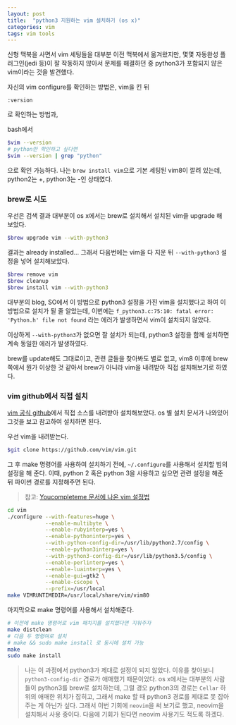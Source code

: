 ```yaml
---
layout: post
title:  "python3 지원하는 vim 설치하기 (os x)"
categories: vim
tags: vim tools
---
```


신형 맥북을 사면서 vim 세팅들을 대부분 이전 맥북에서 옮겨왔지만, 몇몇 자동완성 플러그인(jedi 등)이 잘 작동하지 않아서 문제를 해결하던 중 python3가 포함되지 않은 vim이라는 것을 발견했다. 

자신의 vim configure를 확인하는 방법은, vim을 킨 뒤
```
:version
```
로 확인하는 방법과, 

bash에서 
```bash
$vim --version
# python만 학인하고 싶다면
$vim --version | grep "python"
```
으로 확인 가능하다. 나는 `brew install vim`으로 기본 세팅된 vim8이 깔려 있는데, python2는 +, python3는 -인 상태였다.


### brew로 시도
우선은 검색 결과 대부분이 os x에서는 brew로 설치해서 설치된 vim을 upgrade 해 보았다.
```bash
$brew upgrade vim --with-python3
```
결과는 already installed... 그래서 다음번에는 vim을 다 지운 뒤 `--with-python3` 설정을 넣어 설치해보았다.
```bash
$brew remove vim
$brew cleanup
$brew install vim --with-python3
```
대부분의 blog, SO에서 이 방법으로 python3 설정을 가진 vim을 설치했다고 하여 이 방법으로 설치가 될 줄 알았는데, 이번에는 `f_python3.c:75:10: fatal error: 'Python.h' file not found` 라는 에러가 발생하면서 vim이 설치되지 않았다. 

이상하게 `--with-python3`가 없으면 잘 설치가 되는데, python3 설정을 함께 설치하면 계속 동일한 에러가 발생하였다. 

brew를 update해도 그대로이고, 관련 글들을 찾아봐도 별로 없고, vim8 이후에 brew쪽에서 뭔가 이상한 것 같아서 brew가 아니라 vim을 내려받아 직접 설치해보기로 하였다.


### vim github에서 직접 설치
[vim 공식 github](https://github.com/vim/vim)에서 직접 소스를 내려받아 설치해보았다. os 별 설치 문서가 나와있어 그것을 보고 참고하여 설치하면 된다. 

우선 vim을 내려받는다. 
```bash
$git clone https://github.com/vim/vim.git
```

그 후 make 명령어를 사용하여 설치하기 전에, `~/.configure`를 사용해서 설치할 빔의 설정을 해 준다. 이때, python 2 혹은 python 3을 사용하고 싶으면 관련 설정을 해준 뒤 파이썬 경로를 지정해주면 된다. 
> 참고: [Youcompleteme 문서에 나온 vim 설정법](https://github.com/Valloric/YouCompleteMe/wiki/Building-Vim-from-source)

```bash
cd vim
./configure --with-features=huge \
            --enable-multibyte \
            --enable-rubyinterp=yes \
            --enable-pythoninterp=yes \
            --with-python-config-dir=/usr/lib/python2.7/config \
            --enable-python3interp=yes \
            --with-python3-config-dir=/usr/lib/python3.5/config \
            --enable-perlinterp=yes \
            --enable-luainterp=yes \
            --enable-gui=gtk2 \
            --enable-cscope \
            --prefix=/usr/local
make VIMRUNTIMEDIR=/usr/local/share/vim/vim80
```

마지막으로 make 명령어를 사용해서 설치해준다.
```bash
# 이전에 make 명령어로 vim 패치지를 설치했다면 지워주자
make distclean
# 다음 두 명령여로 설치
# make && sudo make install 로 동시에 설치 가능
make
sudo make install
```

> 나는 이 과정에서 python3가 제대로 설정이 되지 않았다. 이유를 찾아보니 `python3-config-dir` 경로가 애매했기 때문이었다. os x에서는 대부분의 사람들이 python3를 brew로 설치하는데, 그럴 경오 python3의 경로는 `Cellar` 하위의 애매한 위치가 잡히고,  그래서 make 할 때 python3 경로를 제대로 못 잡아주는 게 아닌가 싶다. 
> 그래서 이번 기회에 `neovim`을 써 보기로 했고, neovim을 설치해서 사용 중이다. 다음에 기회가 된다면 neovim 사용기도 적도록 하겠다.
